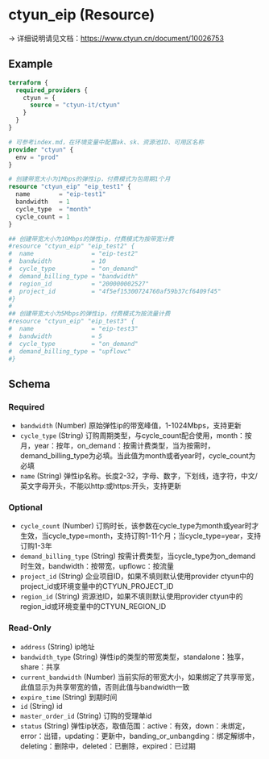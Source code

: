 # ctyun_eip (Resource)
-> 详细说明请见文档：https://www.ctyun.cn/document/10026753



## Example

```terraform
terraform {
  required_providers {
    ctyun = {
      source = "ctyun-it/ctyun"
    }
  }
}

# 可参考index.md，在环境变量中配置ak、sk、资源池ID、可用区名称
provider "ctyun" {
  env = "prod"
}

# 创建带宽大小为1Mbps的弹性ip，付费模式为包周期1个月
resource "ctyun_eip" "eip_test1" {
  name        = "eip-test1"
  bandwidth   = 1
  cycle_type  = "month"
  cycle_count = 1
}

## 创建带宽大小为10Mbps的弹性ip，付费模式为按带宽计费
#resource "ctyun_eip" "eip_test2" {
#  name                = "eip-test2"
#  bandwidth           = 10
#  cycle_type          = "on_demand"
#  demand_billing_type = "bandwidth"
#  region_id           = "200000002527"
#  project_id          = "4f5ef15300724760af59b37cf6409f45"
#}
#
## 创建带宽大小为5Mbps的弹性ip，付费模式为按流量计费
#resource "ctyun_eip" "eip_test3" {
#  name                = "eip-test3"
#  bandwidth           = 5
#  cycle_type          = "on_demand"
#  demand_billing_type = "upflowc"
#}
```

<!-- schema generated by tfplugindocs -->
## Schema

### Required

- `bandwidth` (Number) 原始弹性ip的带宽峰值，1-1024Mbps，支持更新
- `cycle_type` (String) 订购周期类型，与cycle_count配合使用，month：按月，year：按年，on_demand：按需计费类型，当为按需时，demand_billing_type为必填。当此值为month或者year时，cycle_count为必填
- `name` (String) 弹性ip名称。长度2-32，字母、数字，下划线，连字符，中文/英文字母开头，不能以http:或https:开头，支持更新

### Optional

- `cycle_count` (Number) 订购时长，该参数在cycle_type为month或year时才生效，当cycle_type=month，支持订购1-11个月；当cycle_type=year，支持订购1-3年
- `demand_billing_type` (String) 按需计费类型，当cycle_type为on_demand时生效，bandwidth：按带宽，upflowc：按流量
- `project_id` (String) 企业项目ID，如果不填则默认使用provider ctyun中的project_id或环境变量中的CTYUN_PROJECT_ID
- `region_id` (String) 资源池ID，如果不填则默认使用provider ctyun中的region_id或环境变量中的CTYUN_REGION_ID

### Read-Only

- `address` (String) ip地址
- `bandwidth_type` (String) 弹性ip的类型的带宽类型，standalone：独享，share：共享
- `current_bandwidth` (Number) 当前实际的带宽大小，如果绑定了共享带宽，此值显示为共享带宽的值，否则此值与bandwidth一致
- `expire_time` (String) 到期时间
- `id` (String) id
- `master_order_id` (String) 订购的受理单id
- `status` (String) 弹性ip状态，取值范围：active：有效，down：未绑定，error：出错，updating：更新中，banding_or_unbangding：绑定解绑中，deleting：删除中，deleted：已删除，expired：已过期